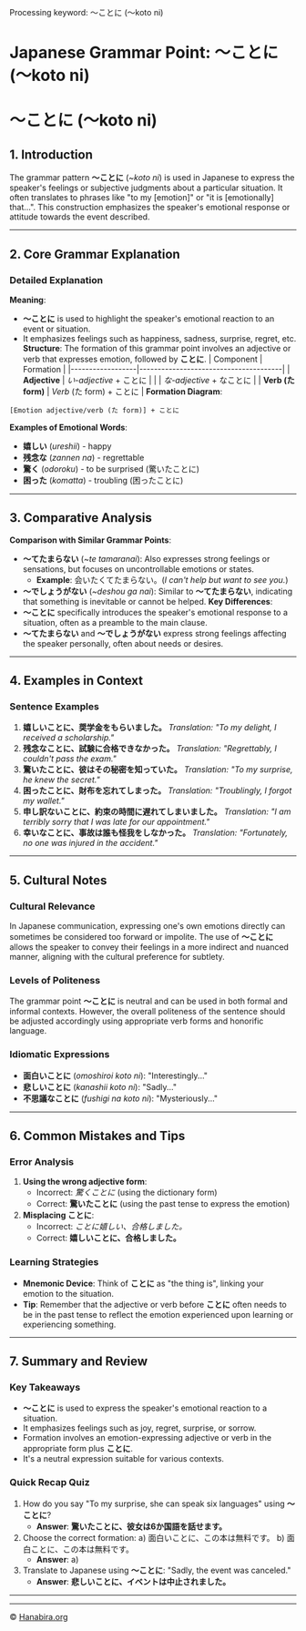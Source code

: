 Processing keyword: ～ことに (〜koto ni)
# Japanese Grammar Point: ～ことに (〜koto ni)
# ～ことに (〜koto ni)
## 1. Introduction
The grammar pattern **～ことに** (_~koto ni_) is used in Japanese to express the speaker's feelings or subjective judgments about a particular situation. It often translates to phrases like "to my [emotion]" or "it is [emotionally] that...". This construction emphasizes the speaker's emotional response or attitude towards the event described.

---
## 2. Core Grammar Explanation
### Detailed Explanation
**Meaning**:
- **～ことに** is used to highlight the speaker's emotional reaction to an event or situation.
- It emphasizes feelings such as happiness, sadness, surprise, regret, etc.
**Structure**:
The formation of this grammar point involves an adjective or verb that expresses emotion, followed by **ことに**.
| Component        | Formation                             |
|------------------|---------------------------------------|
| **Adjective**    | _い-adjective_ + ことに                |
|                  | _な-adjective_ + なことに              |
| **Verb (た form)** | _Verb_ (た form) + ことに              |
**Formation Diagram**:
```
[Emotion adjective/verb (た form)] + ことに
```
**Examples of Emotional Words**:
- **嬉しい** (_ureshii_) - happy
- **残念な** (_zannen na_) - regrettable
- **驚く** (_odoroku_) - to be surprised (驚いたことに)
- **困った** (_komatta_) - troubling (困ったことに)
---
## 3. Comparative Analysis
**Comparison with Similar Grammar Points**:
- **～てたまらない** (_~te tamaranai_): Also expresses strong feelings or sensations, but focuses on uncontrollable emotions or states.
  - **Example**: 会いたくてたまらない。(_I can't help but want to see you._)
- **～でしょうがない** (_~deshou ga nai_): Similar to **～てたまらない**, indicating that something is inevitable or cannot be helped.
**Key Differences**:
- **～ことに** specifically introduces the speaker's emotional response to a situation, often as a preamble to the main clause.
- **～てたまらない** and **～でしょうがない** express strong feelings affecting the speaker personally, often about needs or desires.
---
## 4. Examples in Context
### Sentence Examples
1. **嬉しいことに、奨学金をもらいました。**
   *Translation: "To my delight, I received a scholarship."*
2. **残念なことに、試験に合格できなかった。**
   *Translation: "Regrettably, I couldn't pass the exam."*
3. **驚いたことに、彼はその秘密を知っていた。**
   *Translation: "To my surprise, he knew the secret."*
4. **困ったことに、財布を忘れてしまった。**
   *Translation: "Troublingly, I forgot my wallet."*
5. **申し訳ないことに、約束の時間に遅れてしまいました。**
   *Translation: "I am terribly sorry that I was late for our appointment."*
6. **幸いなことに、事故は誰も怪我をしなかった。**
   *Translation: "Fortunately, no one was injured in the accident."*
---
## 5. Cultural Notes
### Cultural Relevance
In Japanese communication, expressing one's own emotions directly can sometimes be considered too forward or impolite. The use of **～ことに** allows the speaker to convey their feelings in a more indirect and nuanced manner, aligning with the cultural preference for subtlety.
### Levels of Politeness
The grammar point **～ことに** is neutral and can be used in both formal and informal contexts. However, the overall politeness of the sentence should be adjusted accordingly using appropriate verb forms and honorific language.
### Idiomatic Expressions
- **面白いことに** (_omoshiroi koto ni_): "Interestingly..."
- **悲しいことに** (_kanashii koto ni_): "Sadly..."
- **不思議なことに** (_fushigi na koto ni_): "Mysteriously..."
---
## 6. Common Mistakes and Tips
### Error Analysis
1. **Using the wrong adjective form**:
   - Incorrect: *驚くことに* (using the dictionary form)
   - Correct: **驚いたことに** (using the past tense to express the emotion)
2. **Misplacing **ことに****:
   - Incorrect: *ことに嬉しい、合格しました。*
   - Correct: **嬉しいことに、合格しました。**
### Learning Strategies
- **Mnemonic Device**: Think of **ことに** as "the thing is", linking your emotion to the situation.
- **Tip**: Remember that the adjective or verb before **ことに** often needs to be in the past tense to reflect the emotion experienced upon learning or experiencing something.
---
## 7. Summary and Review
### Key Takeaways
- **～ことに** is used to express the speaker's emotional reaction to a situation.
- It emphasizes feelings such as joy, regret, surprise, or sorrow.
- Formation involves an emotion-expressing adjective or verb in the appropriate form plus **ことに**.
- It's a neutral expression suitable for various contexts.
### Quick Recap Quiz
1. How do you say "To my surprise, she can speak six languages" using **～ことに**?
   - **Answer**: **驚いたことに、彼女は6か国語を話せます。**
2. Choose the correct formation:
   a) 面白いことに、この本は無料です。
   b) 面白ことに、この本は無料です。
   - **Answer**: a)
3. Translate to Japanese using **～ことに**: "Sadly, the event was canceled."
   - **Answer**: **悲しいことに、イベントは中止されました。**
---


---

© [Hanabira.org](https://hanabira.org)
